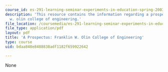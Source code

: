 ```yaml
---
course_id: es-291-learning-seminar-experiments-in-education-spring-2003
description: 'This resource contains the information regarding a prospectus: franklin
  w. olin college of engineering.'
file_location: /coursemedia/es-291-learning-seminar-experiments-in-education-spring-2003/bdaa848e8488838adf1182f659922642_MITES_291S03_olin_clg_pro.pdf
file_type: application/pdf
layout: pdf
title: 'A Prospectus: Franklin W. Olin College of Engineering'
type: course
uid: bdaa848e8488838adf1182f659922642

---
```

None